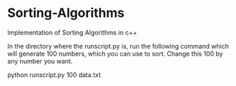 # Sorting-Algorithms
Implementation of Sorting Algorithms in c++

In the directory where the runscript.py is, run the following command which will generate 100 numbers, which you can use to sort. 
Change this 100 by any number you want.

python runscript.py 100 data.txt
